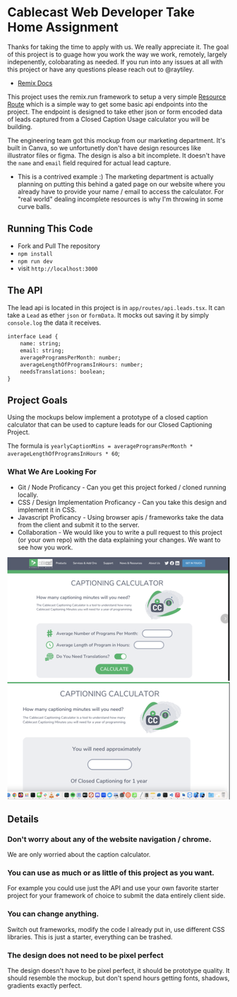 # Cablecast Web Developer Take Home Assignment

Thanks for taking the time to apply with us. We really appreciate it. The goal of this project is to guage how you work the way we work, remotely, largely indepenently, colobarating as needed. If you run into any issues at all with this project or have any questions please reach out to @raytiley.

- [Remix Docs](https://remix.run/docs)

This project uses the remix.run framework to setup a very simple [Resource Route](https://remix.run/docs/en/main/guides/resource-routes) which is a simple way to get some basic api endpoints into the project. The endpoint is designed to take ether json or form encoded data of leads captured from a Closed Caption Usage calculator you will be building.

The engineering team got this mockup from our marketing department. It's built in Canva, so we unfortunetly don't have design resources like illustrator files or figma. The design is also a bit incomplete. It doesn't have the `name` and `email` field required for actual lead capture.

* This is a contrived example :) The marketing department is actually planning on putting this behind a gated page on our website where you already have to provide your name / email to access the calculator. For "real world" dealing incomplete resources is why I'm throwing in some curve balls. 

## Running This Code

- Fork and Pull The repository
- `npm install`
- `npm run dev`
- visit `http://localhost:3000`

## The API

The lead api is located in this project is in `app/routes/api.leads.tsx`. It can take a `Lead` as ether `json` or `formData`. It mocks out saving it by simply `console.log` the data it receives.

```
interface Lead {
    name: string;
    email: string;
    averageProgramsPerMonth: number;
    averageLengthOfProgramsInHours: number;
    needsTranslations: boolean;
}
```

## Project Goals

Using the mockups below implement a prototype of a closed caption calculator that can be used to capture leads for our Closed Captioning Project.

The formula is `yearlyCaptionMins = averageProgramsPerMonth * averageLengthOfProgramsInHours * 60`;

### What We Are Looking For

- Git / Node Proficancy - Can you get this project forked / cloned running locally.
- CSS / Design Implementation Proficancy - Can you take this design and implement it in CSS.
- Javascript Proficancy - Using browser apis / frameworks take the data from the client and submit it to the server.
- Collaboration - We would like you to write a pull request to this project (or your own repo) with the data explaining your changes. We want to see how you work.


![Calculator Screenshot Start](./public/calc-1.png)
![Calculator Screenshot Finish](./public/calc-2.png)


## Details

### Don't worry about any of the website navigation / chrome.

We are only worried about the caption calculator.

### You can use as much or as little of this project as you want. 

For example you could use just the API and use your own favorite starter project for your framework of choice to submit the data entirely client side.

### You can change anything. 

Switch out frameworks, modify the code I already put in, use different CSS libraries. This is just a starter, everything can be trashed.

### The design does not need to be pixel perfect

The design doesn't have to be pixel perfect, it should be prototype quality. It should resemble the mockup, but don't spend hours getting fonts, shadows, gradients exactly perfect.

